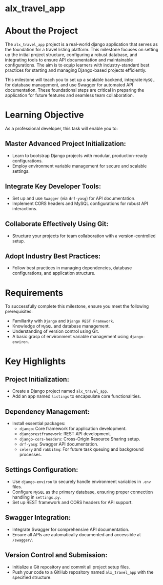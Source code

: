 # alx_travel_app

# About the Project

The `alx_travel_app` project is a real-world django application that serves as the foundation for a travel listing platform. This milestone focuses on setting up the initial project structure, configuring a robust database, and integrating tools to ensure API documentation and maintainable configurations. The aim is to equip learners with industry-standard best practices for starting and managing Django-based projects efficiently.

This milestone will teach you to set up a scalable backend, integrate `MySQL` for database management, and use Swagger for automated API documentation. These foundational steps are critical in preparing the application for future features and seamless team collaboration.

# Learning Objective
As a professional developer, this task will enable you to:

## Master Advanced Project Initialization:
- Learn to bootstrap Django projects with modular, production-ready configurations.
- Employ environment variable management for secure and scalable settings.

## Integrate Key Developer Tools:
- Set up and use `Swagger` (via `drf-yasg`) for API documentation.
- Implement CORS headers and MySQL configurations for robust API interactions.

## Collaborate Effectively Using Git:
- Structure your projects for team collaboration with a version-controlled setup.

## Adopt Industry Best Practices:
- Follow best practices in managing dependencies, database configurations, and application structure.

# Requirements
To successfully complete this milestone, ensure you meet the following prerequisites:
- Familiarity with `Django` and `Django REST Framework`.
- Knowledge of `MySQL` and database management.
- Understanding of version control using Git.
- A basic grasp of environment variable management using `django-environ`.

# Key Highlights

## Project Initialization:
- Create a Django project named `alx_travel_app`.
- Add an app named `listings` to encapsulate core functionalities.

## Dependency Management:
- Install essential packages:
    - `django`: Core framework for application development.
    - `djangorestframework`: REST API development.
    - `django-cors-headers`: Cross-Origin Resource Sharing setup.
    - `drf-yasg`: Swagger API documentation.
    - `celery` and `rabbitmq`: For future task queuing and background processes.

## Settings Configuration:
- Use `django-environ` to securely handle environment variables in `.env` files.
- Configure `MySQL` as the primary database, ensuring proper connection handling in `settings.py`.
- Set up REST framework and CORS headers for API support.

## Swagger Integration:
- Integrate Swagger for comprehensive API documentation.
- Ensure all APIs are automatically documented and accessible at `/swagger/`.

## Version Control and Submission:
- Initialize a Git repository and commit all project setup files.
- Push your code to a GitHub repository named `alx_travel_app` with the specified structure.
